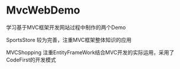 # MvcWebDemo
学习基于MVC框架开发网站过程中制作的两个Demo

SportsStore 较为完善，注重MVC框架整体知识的应用

MVCShopping 注重EntityFrameWork结合MVC开发的实际运用，采用了CodeFirst的开发模式

